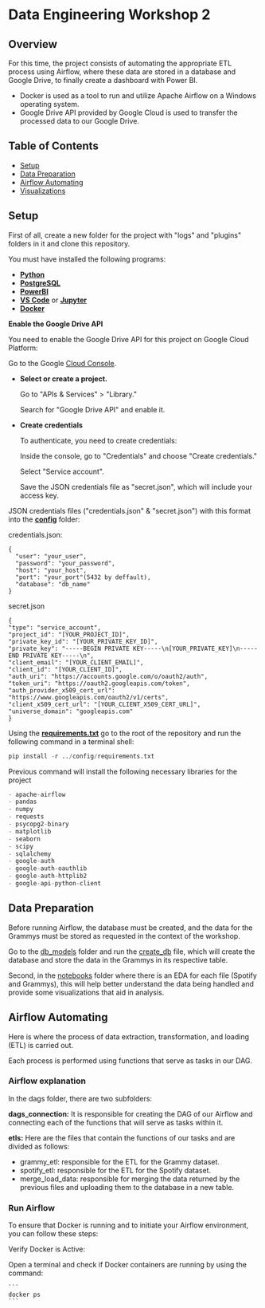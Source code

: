 # Data Engineering Workshop 2 #

## Overview ##
For this time, the project consists of automating the appropriate ETL process using Airflow, where these data are stored in a database and Google Drive, to finally create a dashboard with Power BI.
- Docker is used as a tool to run and utilize Apache Airflow on a Windows operating system.
- Google Drive API provided by Google Cloud is used to transfer the processed data to our Google Drive.

## Table of Contents ##
- [Setup](#setup)
- [Data Preparation](#data-preparation)
- [Airflow Automating](#airflow-automating)
- [Visualizations](#visualizations)
  
## Setup <a name="setup"></a> ##

First of all, create a new folder for the project with "logs" and "plugins" folders in it and clone this repository.

You must have installed the following programs:

   - **[Python](https://www.python.org)**
   - **[PostgreSQL](https://www.postgresql.org/download/)**
   - **[PowerBI](https://powerbi.microsoft.com/es-es/downloads/)**
   - **[VS Code](https://code.visualstudio.com/download)** or **[Jupyter](https://jupyter.org/install)**
   - **[Docker](https://www.docker.com/products/docker-desktop/)**
  
**Enable the Google Drive API**

  You need to enable the Google Drive API for this project on Google Cloud Platform:
  
  Go to the Google [Cloud Console](https://console.cloud.google.com/welcome/new).
 
   - **Select or create a project.**

      Go to "APIs & Services" > "Library."
  
      Search for "Google Drive API" and enable it.
  
  - **Create credentials**
  
      To authenticate, you need to create credentials:
  
      Inside the console, go to "Credentials" and choose "Create credentials."
  
      Select "Service account".
  
      Save the JSON credentials file as "secret.json", which will include your access key.

  JSON credentials files ("credentials.json" & "secret.json") with this format into the **[config](https://github.com/RJuanJo/etl_workshop2/tree/main/config)** folder:
  
  credentials.json:
  
  ```
  {
    "user": "your_user",
    "password": "your_password",
    "host": "your_host",
    "port": "your_port"(5432 by deffault),
    "database": "db_name"
  }
  ```

  secret.json
  
  ```
  {
  "type": "service_account",
  "project_id": "[YOUR_PROJECT_ID]",
  "private_key_id": "[YOUR_PRIVATE_KEY_ID]",
  "private_key": "-----BEGIN PRIVATE KEY-----\n[YOUR_PRIVATE_KEY]\n-----END PRIVATE KEY-----\n",
  "client_email": "[YOUR_CLIENT_EMAIL]",
  "client_id": "[YOUR_CLIENT_ID]",
  "auth_uri": "https://accounts.google.com/o/oauth2/auth",
  "token_uri": "https://oauth2.googleapis.com/token",
  "auth_provider_x509_cert_url": "https://www.googleapis.com/oauth2/v1/certs",
  "client_x509_cert_url": "[YOUR_CLIENT_X509_CERT_URL]",
  "universe_domain": "googleapis.com"
  }
  ```

  Using the **[requirements.txt](https://github.com/RJuanJo/etl_workshop2/blob/main/config/requirements.txt)** go to the root of the repository and run the   following command in a terminal shell:

  ```python
  pip install -r ../config/requirements.txt
  ```

  Previous command will install the following necessary libraries for the project

  ```python
  - apache-airflow
  - pandas
  - numpy
  - requests
  - psycopg2-binary
  - matplotlib
  - seaborn
  - scipy
  - sqlalchemy
  - google-auth
  - google-auth-oauthlib
  - google-auth-httplib2
  - google-api-python-client
  ```
## Data Preparation <a name="data-preparation"></a> ##
  Before running Airflow, the database must be created, and the data for the Grammys must be stored as requested in the context of the workshop. 
  
  Go to the [db_models](https://github.com/RJuanJo/etl_workshop2/tree/main/db_models) folder and run the [create_db](https://github.com/RJuanJo/etl_workshop2/blob/main/db_models/create_db.py) file, which   will create the database and store the data in the Grammys in its respective table. 
  
  Second, in the [notebooks](https://github.com/RJuanJo/etl_workshop2/tree/main/notebooks) folder where there is an EDA for each file (Spotify and Grammys), this will help better understand the data being handled and provide some visualizations that aid in analysis.

## Airflow Automating <a name="airflow-automating"></a> ##

  Here is where the process of data extraction, transformation, and loading (ETL) is carried out. 
  
  Each process is performed using functions that serve as tasks in our DAG.
  
  ### Airflow explanation ###
    
  In the dags folder, there are two subfolders:
  
  **dags_connection:** It is responsible for creating the DAG of our Airflow and connecting each of the functions that will serve as tasks within it.
     
  **etls:** Here are the files that contain the functions of our tasks and are divided as follows:
  
  - grammy_etl: responsible for the ETL for the Grammy dataset.
  - spotify_etl: responsible for the ETL for the Spotify dataset.
  - merge_load_data: responsible for merging the data returned by the previous files and uploading them to the database in a new table.
  
  ### Run Airflow ### 
        
  To ensure that Docker is running and to initiate your Airflow environment, you can follow these steps:

  Verify Docker is Active:
    
  Open a terminal and check if Docker containers are running by using the command:
    
    ```
    docker ps
    ```
    
